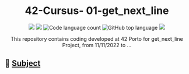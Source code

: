 <h1 align="center">
	42-Cursus- 01-get_next_line
</h1>

<p align="center">
	<img src="https://img.shields.io/badge/score-not%20submitted-red" />
	<img src="https://img.shields.io/github/languages/code-size/lbordonal/42-Cursus-01-get_next_line" />
	<img alt="Code language count" src="https://img.shields.io/github/languages/count/lbordonal/42-Cursus-01-get_next_line" />
	<img alt="GitHub top language" src="https://img.shields.io/github/languages/top/lbordonal/42-Cursus-01-get_next_line" />
	<img src="https://img.shields.io/github/last-commit/lbordonal/42-Cursus-01-get_next_line" />
</p>

<p align="center">
This repository contains coding developed at 42 Porto for get_next_line Project, from 11/11/2022 to ...
</p>


## :notebook: [Subject](https://github.com/lbordonal/42-Cursus-01-get_next_line/blob/main/Subject/en.subject.pdf) <br />



